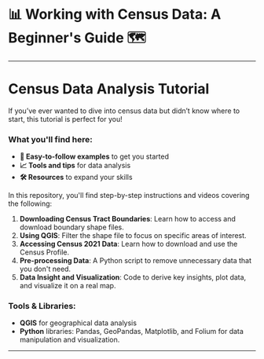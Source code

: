 # 📊 **Working with Census Data: A Beginner's Guide** 🗺️  



---

# Census Data Analysis Tutorial

If you’ve ever wanted to dive into census data but didn’t know where to start, this tutorial is perfect for you!

### What you'll find here:

- **🚀 Easy-to-follow examples** to get you started
- **📈 Tools and tips** for data analysis
- **🛠️ Resources** to expand your skills

In this repository, you'll find step-by-step instructions and videos covering the following:

1. **Downloading Census Tract Boundaries**: Learn how to access and download boundary shape files.
2. **Using QGIS**: Filter the shape file to focus on specific areas of interest.
3. **Accessing Census 2021 Data**: Learn how to download and use the Census Profile.
4. **Pre-processing Data**: A Python script to remove unnecessary data that you don't need.
5. **Data Insight and Visualization**: Code to derive key insights, plot data, and visualize it on a real map.

### Tools & Libraries:
- **QGIS** for geographical data analysis
- **Python** libraries: Pandas, GeoPandas, Matplotlib, and Folium for data manipulation and visualization.

---

